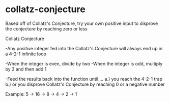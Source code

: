 # collatz-conjecture
Based off of Collatz's Conjecture, try your own positive input to disprove the conjecture by reaching zero or less 


Collatz Conjecture

-Any positive integer fed into the Collatz's Conjecture will always end up in a 4-2-1 infinite loop

-When the integer is even, divide by two
-When the integer is odd, multiply by 3 and then add 1

-Feed the results back into the function until....
a.) you reach the 4-2-1 trap
b.) or you disprove Collatz's Conjecture by reaching 0 or a negative number



Example:     5 -> 16 -> 8 -> 4 -> 2 -> 1
